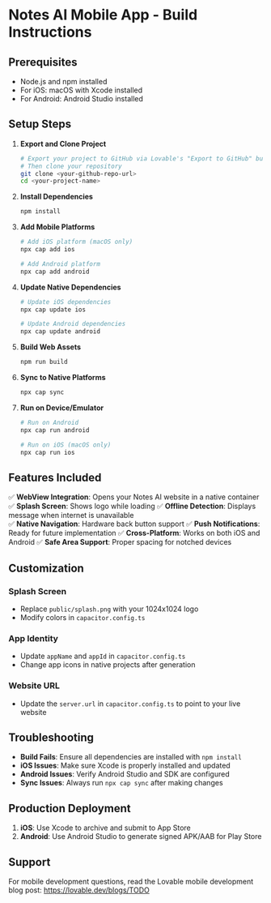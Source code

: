 # Notes AI Mobile App - Build Instructions

## Prerequisites
- Node.js and npm installed
- For iOS: macOS with Xcode installed
- For Android: Android Studio installed

## Setup Steps

1. **Export and Clone Project**
   ```bash
   # Export your project to GitHub via Lovable's "Export to GitHub" button
   # Then clone your repository
   git clone <your-github-repo-url>
   cd <your-project-name>
   ```

2. **Install Dependencies**
   ```bash
   npm install
   ```

3. **Add Mobile Platforms**
   ```bash
   # Add iOS platform (macOS only)
   npx cap add ios
   
   # Add Android platform
   npx cap add android
   ```

4. **Update Native Dependencies**
   ```bash
   # Update iOS dependencies
   npx cap update ios
   
   # Update Android dependencies  
   npx cap update android
   ```

5. **Build Web Assets**
   ```bash
   npm run build
   ```

6. **Sync to Native Platforms**
   ```bash
   npx cap sync
   ```

7. **Run on Device/Emulator**
   ```bash
   # Run on Android
   npx cap run android
   
   # Run on iOS (macOS only)
   npx cap run ios
   ```

## Features Included

✅ **WebView Integration**: Opens your Notes AI website in a native container
✅ **Splash Screen**: Shows logo while loading
✅ **Offline Detection**: Displays message when internet is unavailable  
✅ **Native Navigation**: Hardware back button support
✅ **Push Notifications**: Ready for future implementation
✅ **Cross-Platform**: Works on both iOS and Android
✅ **Safe Area Support**: Proper spacing for notched devices

## Customization

### Splash Screen
- Replace `public/splash.png` with your 1024x1024 logo
- Modify colors in `capacitor.config.ts`

### App Identity
- Update `appName` and `appId` in `capacitor.config.ts`
- Change app icons in native projects after generation

### Website URL
- Update the `server.url` in `capacitor.config.ts` to point to your live website

## Troubleshooting

- **Build Fails**: Ensure all dependencies are installed with `npm install`
- **iOS Issues**: Make sure Xcode is properly installed and updated
- **Android Issues**: Verify Android Studio and SDK are configured
- **Sync Issues**: Always run `npx cap sync` after making changes

## Production Deployment

1. **iOS**: Use Xcode to archive and submit to App Store
2. **Android**: Use Android Studio to generate signed APK/AAB for Play Store

## Support

For mobile development questions, read the Lovable mobile development blog post:
https://lovable.dev/blogs/TODO